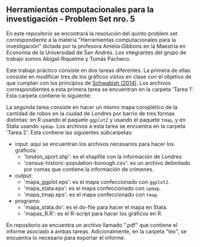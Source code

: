 ## Herramientas computacionales para la investigación - Problem Set nro. 5

En este repositorio se encontrará la resolución del quinto problem set correspondiente a la materia "Herramientas computacionales para la investigación" dictada por la profesora Amelia Gibbons en la Maestría en Economía de la Universidad de San Andrés. Los integrantes del grupo de trabajo somos Abigail Riquelme y Tomás Pacheco.

Este trabajo práctico consiste en dos tareas diferentes. La primera de ellas consiste en modificar tres de los gráficos vistos en clase con el objetivo de que cumplan con los principios de [Schwabish (2014)](https://pubs.aeaweb.org/doi/pdf/10.1257/jep.28.1.209). Los archivos correspondientes a esta primera tarea se encuentran en la carpeta 'Tarea 1'. Esta carpeta contiene lo siguiente:

La segunda tarea consiste en hacer un mismo mapa coroplético de la cantidad de robos en la ciudad de Londres por barrio de tres formas distintas: en R usando el paquete  ```ggplot2``` y usando el paquete ```tmap```, y en Stata usando ```spmap```. Los archivos a esta tarea se encuentra en la carpeta 'Tarea 2'. Esta contiene las siguientes subcarpetas:
  * input: aquí se encuentran los archivos necesarios para hacer los gráficos:
    * 'london_sport.shp': es el shapfile con la información de Londres
    * 'census-historic-population-borough.csv': es un archivo delimitado por comas que contiene la información de crímenes.
  * output: 
    * 'mapa_ggplot.eps': es el mapa confeccionado con ```ggplot2```.
    * 'mapa_stata.eps': es el mapa confeccionado con ```spmap```.
    * 'mapa_tmap.eps': es el mapa confeccionado con ```tmap```.
  * programs: 
    * 'mapa_stata.do': es el do-file para hacer el mapa en Stata.
    * 'mapas_R.R': es el R-script para hacer los gráficos en R.

En repositorio se encuentra un archivo llamado ".pdf" que contiene el informe asociado a ambas tareas. Adicionalmente, en la carpeta "tex", se encuentra lo necesario para exportar el informe.
